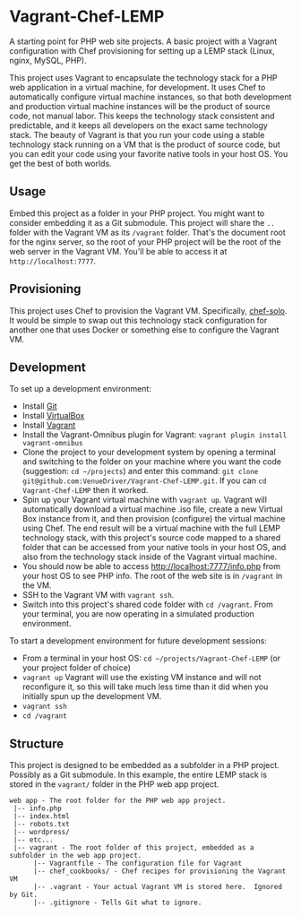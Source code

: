 Vagrant-Chef-LEMP
=================

A starting point for PHP web site projects.  A basic project with a Vagrant configuration with Chef
provisioning for setting up a LEMP stack (Linux, nginx, MySQL, PHP).

This project uses Vagrant to encapsulate the technology stack for a PHP web application in a virtual
machine, for development. It uses Chef to automatically configure virtual machine instances, so that
both development and production virtual machine instances will be the product of source code, not
manual labor. This keeps the technology stack consistent and predictable, and it keeps all
developers on the exact same technology stack.  The beauty of Vagrant is that you run your code
using a stable technology stack running on a VM that is the product of source code, but you can edit
your code using your favorite native tools in your host OS.  You get the best of both worlds.

## Usage

Embed this project as a folder in your PHP project.  You might want to consider embedding it as a
Git submodule.  This project will share the ```..``` folder with the Vagrant VM as its
```/vagrant``` folder.  That's the document root for the nginx server, so the root of your PHP
project will be the root of the web server in the Vagrant VM.  You'll be able to access it at
```http://localhost:7777```.

## Provisioning

This project uses Chef to provision the Vagrant VM.  Specifically,
[chef-solo](https://docs.chef.io/chef_solo.html).  It would be simple to swap out this technology
stack configuration for another one that uses Docker or something else to configure the Vagrant VM.

## Development

To set up a development environment:

* Install [Git](http://git-scm.com/)
* Install [VirtualBox](https://www.virtualbox.org)
* Install [Vagrant](http://downloads.vagrantup.com/)
* Install the Vagrant-Omnibus plugin for Vagrant: ```vagrant plugin install vagrant-omnibus```
* Clone the project to your development system by opening a terminal and switching to the
folder on your machine where you want the code (suggestion: ```cd ~/projects```) and enter
this command: ```git clone git@github.com:VenueDriver/Vagrant-Chef-LEMP.git```.  If you can
```cd Vagrant-Chef-LEMP``` then it worked.
* Spin up your Vagrant virtual machine with ```vagrant up```.  Vagrant will automatically
download a virtual machine .iso file, create a new Virtual Box instance from it, and then
provision (configure) the virtual machine using Chef.  The end result will be a virtual
machine with the full LEMP technology stack, with this project's source code mapped
to a shared folder that can be accessed from your native tools in your host OS, and also
from the technology stack inside of the Vagrant virtual machine.
* You should now be able to access [http://localhost:7777/info.php](http://localhost:7777/info.php)
from your host OS to see PHP info.  The root of the web site is in ```/vagrant``` in the VM.
* SSH to the Vagrant VM with ```vagrant ssh```.
* Switch into this project's shared code folder with ```cd /vagrant```.  From your terminal,
you are now operating in a simulated production environment.

To start a development environment for future development sessions:

* From a terminal in your host OS: ```cd ~/projects/Vagrant-Chef-LEMP``` (or your project
  folder of choice)
* ```vagrant up``` Vagrant will use the existing VM instance and will not reconfigure it, so this
will take much less time than it did when you initially spun up the development VM.
* ```vagrant ssh```
* ```cd /vagrant```

## Structure

This project is designed to be embedded as a subfolder in a PHP project.  Possibly as a Git 
submodule.  In this example, the entire LEMP stack is stored in the ```vagrant/``` folder in the
PHP web app project.

    web app - The root folder for the PHP web app project.
     |-- info.php
     |-- index.html
     |-- robots.txt
     |-- wordpress/
     |-- etc...
     |-- vagrant - The root folder of this project, embedded as a subfolder in the web app project.
          |-- Vagrantfile - The configuration file for Vagrant
          |-- chef_cookbooks/ - Chef recipes for provisioning the Vagrant VM
          |-- .vagrant - Your actual Vagrant VM is stored here.  Ignored by Git.
          |-- .gitignore - Tells Git what to ignore.

